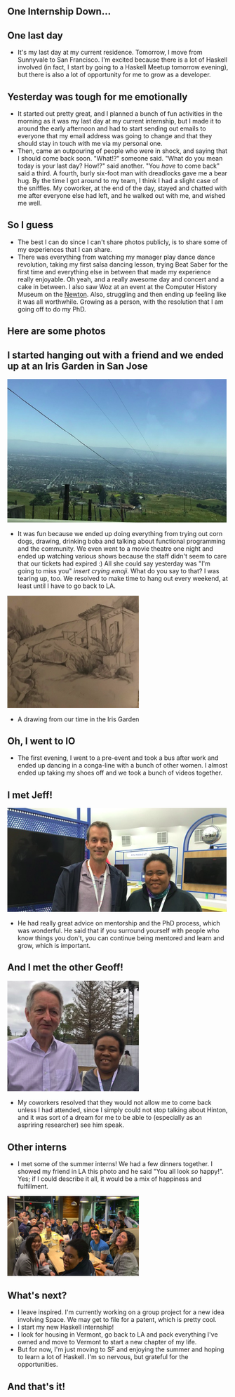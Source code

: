 ## One Internship Down...

## One last day
- It's my last day at my current residence. Tomorrow, I move from Sunnyvale to San Francisco.
  I'm excited because there is a lot of Haskell involved (in fact, I start by going to a Haskell Meetup
  tomorrow evening), but there is also a lot of opportunity for me to grow as a developer.
  
## Yesterday was tough for me emotionally
- It started out pretty great, and I planned a bunch of fun activities in the morning as it was my last day
  at my current internship, but I made it to around the early afternoon and had to start sending out emails to
  everyone that my email address was going to change and that they should stay in touch with me via my personal one.
- Then, came an outpouring of people who were in shock, and saying that I should come back soon. 
  "What!?" someone said. "What do you mean today is your last day? How!?" said another. "You *have* to come back"
  said a third. A fourth, burly six-foot man with dreadlocks gave me a bear hug. By the time I got around to my team,
  I think I had a slight case of the sniffles. My coworker, at the end of the day, stayed and chatted with me after
  everyone else had left, and he walked out with me, and wished me well. 
  
## So I guess 
- The best I can do since I can't share photos publicly, is to share some of my experiences that I can share.
- There was everything from watching my manager play dance dance revolution, taking my first salsa dancing lesson,
  trying Beat Saber for the first time and everything else in between that made my experience really enjoyable. 
  Oh yeah, and a really awesome day and concert and a cake in between. I also saw Woz at an event at the Computer
  History Museum on the [Newton](https://en.wikipedia.org/wiki/Apple_Newton).
  Also, struggling and then ending up feeling like it was all worthwhile. Growing as a person, with the resolution
  that I am going off to do my PhD.
  
## Here are some photos

## I started hanging out with a friend and we ended up at an Iris Garden in San Jose

<img src="/images/apl/d2.png" width="500"> 

- It was fun because we ended up doing everything from trying out corn dogs, drawing, drinking boba
  and talking about functional programming and the community. We even went to a movie theatre one night
  and ended up watching various shows because the staff didn't seem to care that our tickets had expired :)
  All she could say yesterday was "I'm going to miss you" *insert crying emoji*. What do you say to that?
  I was tearing up, too. We resolved to make time to hang out every weekend, at least until I have to go back
  to LA.
 
<img src="/images/apl/d1.png" width="300">

- A drawing from our time in the Iris Garden

## Oh, I went to IO
 
- The first evening, I went to a pre-event and took a bus after work and ended up dancing in a conga-line
  with a bunch of other women. I almost ended up taking my shoes off and we took a bunch of videos together.
  
## I met Jeff!

 <img src="/images/apl/jeffd.png" width="500">
 
- He had really great advice on mentorship and the PhD process, which was wonderful. He said that if you
  surround yourself with people who know things you don't, you can continue being mentored and learn and grow,
  which is important.
 
## And I met the other Geoff!

 <img src="/images/apl/geoffh.png" width="300">
 
- My coworkers resolved that they would not allow me to come back unless I had attended, since I simply could not
  stop talking about Hinton, and it was sort of a dream for me to be able to (especially as an aspriring researcher) 
  see him speak. 
  
## Other interns
- I met some of the summer interns! We had a few dinners together. I showed my friend in LA this photo and he said
  "You all look *so* happy!". Yes; if I could describe it all, it would be a mix of happiness and fulfillment.
  
<img src="/images/apl/innterns.png" width="300"> 

## What's next?
- I leave inspired. I'm currently working on a group project for a new idea involving Space. We may get to 
  file for a patent, which is pretty cool.
- I start my new Haskell internship! 
- I look for housing in Vermont, go back to LA and pack everything I've owned and move to Vermont to start
  a new chapter of my life.
- But for now, I'm just moving to SF and enjoying the summer and hoping to learn a lot of Haskell. I'm so 
  nervous, but grateful for the opportunities.
  
## And that's it!

